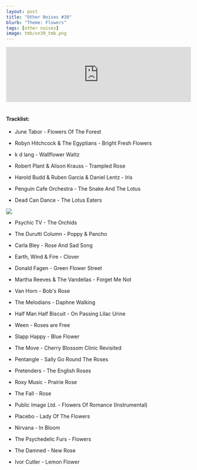 ```yaml
---
layout: post
title: "Other Noises #30"
blurb: "Theme: Flowers"
tags: [other noises]
image: tmb/on30_tmb.png
---
```


<iframe scrolling="no" id="hearthis_at_track_3028279" width="100%" height="150" src="https://hearthis.at/embed/3028279/transparent_black/?hcolor=&color=&style=2&block_size=2&block_space=1&background=1&waveform=0&cover=0&autoplay=0&css=" frameborder="0" allowtransparency allow="autoplay"><p>Listen to <a href="https://hearthis.at/zerocc/other-noises-30-81118-flowers/" target="_blank">Other Noises #30 (8/11/18) - FLOWERS</a> <span>by</span><a href="https://hearthis.at/zerocc/" target="_blank" >Zero</a> <span>on</span> <a href="https://hearthis.at/" target="_blank">hearthis.at</a></p></iframe>
&nbsp;

#### Tracklist:

- June Tabor - Flowers Of The Forest

- Robyn Hitchcock & The Egyptians - Bright Fresh Flowers
- k d lang - Wallflower Waltz
- Robert Plant & Alison Krauss - Trampled Rose

- Harold Budd & Ruben Garcia & Daniel Lentz - Iris
- Penguin Cafe Orchestra - The Snake And The Lotus
- Dead Can Dance - The Lotus Eaters

![](https://lh3.googleusercontent.com/vWfd0BVdzSnxUnWWUsHJzs5WUh2iryyHnJYV8iHaEWzRc4xldyGyK7vXy_GDe1NQgFBqIKVyh5T5ID1DnqWbYPpMGy4AW5LooNFxchnt-sLrVCGXzVnQwRDSXOWV-L5zz89dW5EZSBIfgb8Nz4QHuOwqPNW2FhHgOQLAcXhxw3xFQkjgDyVg3CwpfZJnrummwHyPQCFWO4Ws0l4-4s28N_Eyt58ASxdrdPpZtlRJdArS6jbj4jIPUO2O2uv29DXxvcdCRocfCmeYbVgugaUmpDb7XtVQqg05XBa511LEcSSexxHQWg4Bm7yvz02DdDl0RuxXsKfEcNY4VGg6n9x4B99PsF82Ih0X_VXkcGIeLipMSN8_kgRV4Gsmg-gkTXm6VtxoKKVGUIZwD3CRpS-Js1jAV3yor3lDgW1p-7M3YCuXn70FMHIdcAr_LWyiVcaDNzzS5WJFF69DoQ0HI23N5aACo5mbqeylTuenUUWBfW9KmWCwlj2u02cg8ZHTj2roUKzFDjTN0uG2_8givB3TwcQAKeJnDS4khpaCKEzqDpCSgWkS5C0BErwzsE20W3D8tnwL6xxBSgf5s5L1qOGzwHEYyjR2bpfKDnYscXUVSljH-3rTkuL6sPUHWq3yybwluWGibMtH3p8IJz8g1EYBfoiX=s600-no)

- Psychic TV - The Orchids
- The Durutti Column - Poppy & Pancho
- Carla Bley - Rose And Sad Song

- Earth, Wind & Fire - Clover
- Donald Fagen - Green Flower Street
- Martha Reeves & The Vandellas - Forget Me Not

- Van Horn - Bob's Rose
- The Melodians - Daphne Walking
- Half Man Half Biscuit - On Passing Lilac Urine

- Ween - Roses are Free
- Slapp Happy - Blue Flower
- The Move - Cherry Blossom Clinic Revisited

- Pentangle - Sally Go Round The Roses
- Pretenders - The English Roses
- Roxy Music - Prairie Rose

- The Fall - Rose
- Public Image Ltd. - Flowers Of Romance (Instrumental)
- Placebo - Lady Of The Flowers

- Nirvana - In Bloom
- The Psychedelic Furs - Flowers
- The Damned - New Rose

- Ivor Cutler - Lemon Flower

